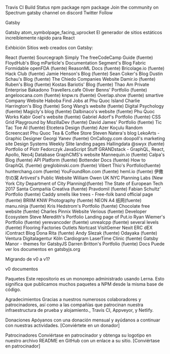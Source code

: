 Travis CI Build Status npm package npm package Join the community on Spectrum gatsby channel on discord Twitter Follow

Gatsby

Gatsby
atom_symbolpage_facing_uprocket El generador de sitios estáticos increíblemente rápido para React

Exhbición
Sitios web creados con Gatsby:

React (fuente)
Sourcegraph
Simply
The freeCodeCamp Guide (fuente)
FloydHub's Blog
mParticle's Documentation
Segment's Blog
Fabric
Formidable
openFDA (fuente)
ReasonML Docs (fuente)
Bricolage.io (fuente)
Hack Club (fuente)
Jamie Henson's Blog (fuente)
Sean Coker's Blog
Dustin Schau's Blog (fuente)
The Chiedo Companies Website
Damir.io (fuente)
Ruben's Blog (fuente)
Kostas Bariotis' Blog (fuente)
Thao Am Private Enterprise
Bakadono
Travellers.cafe
Oliver Benns' Portfolio (fuente)
angeloocana.com (fuente)
knpw.rs (fuente)
Overlap.show (fuente)
smartive Company Website
Haboba Find Jobs at Phu Quoc Island
Charlie Harrington's Blog (fuente)
Song Wang’s website (fuente)
Digital Psychology (fuente)
Magicly's blog (fuente)
Dalbinaco's website (fuente)
Phu Quoc Works
Kabir Goel's website (fuente)
Gabriel Adorf's Portfolio (fuente)
CSS Grid Playground by MozillaDev (fuente)
David James' Portfolio (fuente)
Tic Tac Toe AI (fuente)
Etcetera Design (fuente)
Azer Koçulu
Random Screencast
Phu Quoc Tea & Coffee Store
Steven Natera's blog
LekoArts - Graphic Designer
Georgi Yanev (fuente)
OnCallogy.com
doopoll's marketing site
Design Systems Weekly
Slite landing pages
Hallingdata
@swyx (fuente)
Portfolio of Piotr Fedorczyk
JavaScript Stuff
GRANDstack - GraphQL, React, Apollo, Neo4j Database
GraphCMS's website
Mannequin.io (fuente)
Calpa's Blog (fuente)
API Platform (fuente)
Bottender Docs (fuente)
How to GraphQL (fuente)
greglobinski.com (fuente)
Vibert Thio's Portfolio(fuente)
hunterchang.com (fuente)
YouFoundRon.com (fuente)
heml.io (fuente)
伊撒尔の窝
Artivest's Public Website
William Owen UK
NYC Planning Labs (New York City Department of City Planning)(fuente)
The State of European Tech 2017
Santa Compañía Creativa (fuente)
Pravdomil (fuente)
Fabian Schultz' Portfolio (fuente)
Caddy smells like trees - Free-folk band official page (fuente)
BRIIM
KNW Photography (fuente)
NEON
A4 纸网(fuente)
manu.ninja (fuente)
Kris Hedstrom's Portfolio (fuente)
Chocolate free website (fuente)
Charles Pinnix Website
Verious (fuente)
Developer Ecosystem
Steve Meredith's Portfolio
Landing page of Put.io
Ryan Wiemer's Portfolio (fuente)
yerevancoder (fuente)
unrealcpp (fuente)
several levels (fuente)
Flooring Factories Outlets
Nortcast
VisitGemer
Nexit
ERC dEX
iContract Blog
Dona Rita (fuente)
Andy Slezak (fuente)
Odayaka (fuente)
Ventura Digitalagentur Köln
Cardiogram
LaserTime Clinic (fuente)
Gatsby Manor - themes for GatsbyJS
Darren Britton's Portfolio (fuente)
Docs
Puede ver los documentos en gatsbyjs.org

Migrando de v0 a v1?

v0 documentos

Paquetes
Este repositorio es un monorepo administrado usando Lerna. Esto significa que publicamos muchos paquetes a NPM desde la misma base de código.

Agradecimientos
Gracias a nuestros numerosos colaboradores y patrocinadores, así como a las compañías que patrocinan nuestra infraestructura de prueba y alojamiento., Travis CI, Appveyor, y Netlify.

Donaciones
Apóyanos con una donación mensual y ayúdanos a continuar con nuestras actividades. [Conviértete en un donador]

                             

Patrocinadores
Conviértase en patrocinador y obtenga su logotipo en nuestro archivo README en GitHub con un enlace a su sitio. [Conviértase en patrocinador]

                             
